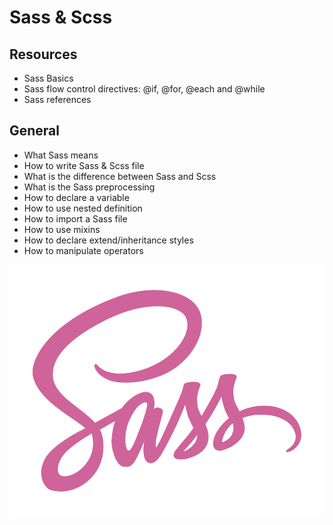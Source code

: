 # Sass & Scss

## Resources

- Sass Basics
- Sass flow control directives: @if, @for, @each and @while
- Sass references

## General

- What Sass means
- How to write Sass & Scss file
- What is the difference between Sass and Scss
- What is the Sass preprocessing
- How to declare a variable
- How to use nested definition
- How to import a Sass file
- How to use mixins
- How to declare extend/inheritance styles
- How to manipulate operators

![Scss Logo](../assets/scss.jpg)
